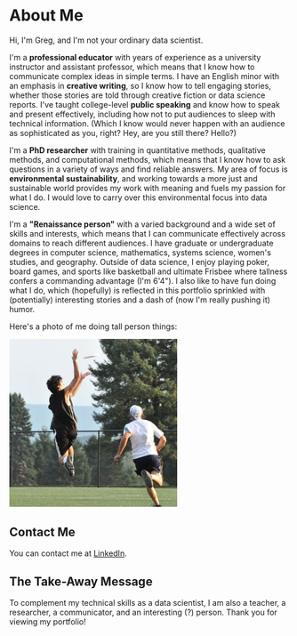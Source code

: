 # About Me
Hi, I'm Greg, and I'm not your ordinary data scientist.

I'm a **professional educator** with years of experience as a university instructor and assistant professor, which means that I know how to communicate complex ideas in simple terms. I have an English minor with an emphasis in **creative writing**, so I know how to tell engaging stories, whether those stories are told through creative fiction or data science reports. I've taught college-level **public speaking** and know how to speak and present effectively, including how not to put audiences to sleep with technical information. (Which I know would never happen with an audience as sophisticated as you, right? Hey, are you still there? Hello?)

I'm a **PhD researcher** with training in quantitative methods, qualitative methods, and computational methods, which means that I know how to ask questions in a variety of ways and find reliable answers. My area of focus is **environmental sustainability**, and working towards a more just and sustainable world provides my work with meaning and fuels my passion for what I do. I would love to carry over this environmental focus into data science.

I'm a **"Renaissance person"** with a varied background and a wide set of skills and interests, which means that I can communicate effectively across domains to reach different audiences. I have graduate or undergraduate degrees in computer science, mathematics, systems science, women's studies, and geography. Outside of data science, I enjoy playing poker, board games, and sports like basketball and ultimate Frisbee where tallness confers a commanding advantage (I'm 6'4"). I also like to have fun doing what I do, which (hopefully) is reflected in this portfolio sprinkled with (potentially) interesting stories and a dash of (now I'm really pushing it) humor.

Here's a photo of me doing tall person things:

<a href="images/ultimate-frisbee.jpg"><img src="images/ultimate-frisbee.jpg" alt="Photo of me playing ultimate Frisbee" width="60%"></a>

## Contact Me

You can contact me at [LinkedIn](https://www.linkedin.com/in/greg-lankenau-70b51013/).

## The Take-Away Message

To complement my technical skills as a data scientist, I am also a teacher, a researcher, a communicator, and an interesting (?) person. Thank you for viewing my portfolio!
